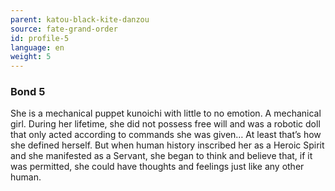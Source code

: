 ```yaml
---
parent: katou-black-kite-danzou
source: fate-grand-order
id: profile-5
language: en
weight: 5
---
```


### Bond 5

She is a mechanical puppet kunoichi with little to no emotion. A mechanical girl.
During her lifetime, she did not possess free will and was a robotic doll that only acted according to commands she was given… At least that’s how she defined herself. But when human history inscribed her as a Heroic Spirit and she manifested as a Servant, she began to think and believe that, if it was permitted, she could have thoughts and feelings just like any other human.
